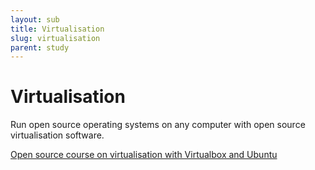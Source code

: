 ```yaml
---
layout: sub
title: Virtualisation
slug: virtualisation
parent: study
---
```

# Virtualisation

Run open source operating systems on any computer with open source virtualisation software.

[Open source course on virtualisation with Virtualbox and Ubuntu](https://github.com/Opensource-Academy/virtualisation)

